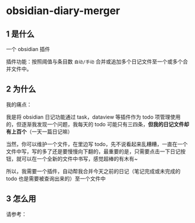# obsidian-diary-merger

## 1 是什么

一个 obsidian 插件

插件功能：按照阈值与条目数 `自动/手动` 合并或追加多个日记文件至一个或多个合并文件中。

## 2 为什么

我的痛点：

我是将 obsidian 日记功能通过 task，dataview 等插件作为 todo 项管理使用的，但逐渐我发现一个问题，我每天的 todo 可能只有三四条，**但我的日记文件却有上百个**（一天一篇日记嘛）

当然，你可以维护一个文件，在里边写 todo，先不说看起来乱糟糟，一直在一个文件中写，写的多了还是要慢慢向下翻的，最重要的是，只需要点击一下日记按钮，就可以在一个全新的文件中书写，感觉超棒的有木有~

所以，我需要一个插件，自动帮我合并今天之前的日记（笔记完成或未完成的 todo 也是需要被查询出来的）至一个文件中

## 3 怎么用

请参考：
